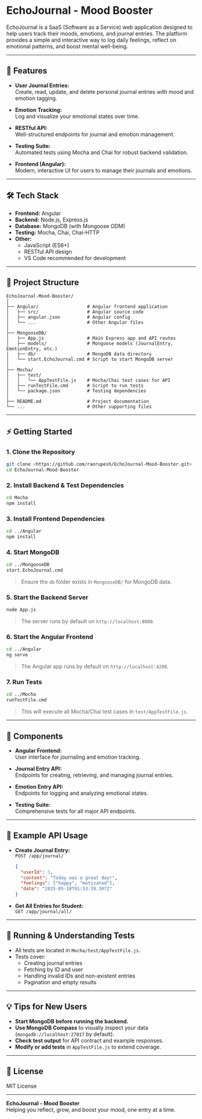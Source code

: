 # EchoJournal - Mood Booster

EchoJournal is a SaaS (Software as a Service) web application designed to help users track their moods, emotions, and journal entries. The platform provides a simple and interactive way to log daily feelings, reflect on emotional patterns, and boost mental well-being.

---

## 🚀 Features

- **User Journal Entries:**  
  Create, read, update, and delete personal journal entries with mood and emotion tagging.

- **Emotion Tracking:**  
  Log and visualize your emotional states over time.

- **RESTful API:**  
  Well-structured endpoints for journal and emotion management.

- **Testing Suite:**  
  Automated tests using Mocha and Chai for robust backend validation.

- **Frontend (Angular):**  
  Modern, interactive UI for users to manage their journals and emotions.

---

## 🛠️ Tech Stack

- **Frontend:** Angular
- **Backend:** Node.js, Express.js
- **Database:** MongoDB (with Mongoose ODM)
- **Testing:** Mocha, Chai, Chai-HTTP
- **Other:**  
  - JavaScript (ES6+)  
  - RESTful API design  
  - VS Code recommended for development

---

## 📁 Project Structure

```
EchoJournal-Mood-Booster/
│
├── Angular/                  # Angular frontend application
│   ├── src/                  # Angular source code
│   ├── angular.json          # Angular config
│   └── ...                   # Other Angular files
│
├── MongooseDB/
│   ├── App.js                # Main Express app and API routes
│   ├── models/               # Mongoose models (JournalEntry, EmotionEntry, etc.)
│   ├── db/                   # MongoDB data directory
│   └── start.EchoJournal.cmd # Script to start MongoDB server
│
├── Mocha/
│   ├── test/
│   │   └── AppTestFile.js    # Mocha/Chai test cases for API
│   ├── runTestFile.cmd       # Script to run tests
│   └── package.json          # Testing dependencies
│
├── README.md                 # Project documentation
└── ...                       # Other supporting files
```

---

## ⚡ Getting Started

### 1. **Clone the Repository**
```sh
git clone <https://github.com/raorupesh/EchoJournal-Mood-Booster.git>
cd EchoJournal-Mood-Booster
```

### 2. **Install Backend & Test Dependencies**
```sh
cd Mocha
npm install
```

### 3. **Install Frontend Dependencies**
```sh
cd ../Angular
npm install
```

### 4. **Start MongoDB**
```sh
cd ../MongooseDB
start.EchoJournal.cmd
```
> Ensure the `db` folder exists in `MongooseDB/` for MongoDB data.

### 5. **Start the Backend Server**
```sh
node App.js
```
> The server runs by default on `http://localhost:8080`.

### 6. **Start the Angular Frontend**
```sh
cd ../Angular
ng serve
```
> The Angular app runs by default on `http://localhost:4200`.

### 7. **Run Tests**
```sh
cd ../Mocha
runTestFile.cmd
```
> This will execute all Mocha/Chai test cases in `test/AppTestFile.js`.

---

## 🧩 Components

- **Angular Frontend:**  
  User interface for journaling and emotion tracking.

- **Journal Entry API:**  
  Endpoints for creating, retrieving, and managing journal entries.

- **Emotion Entry API:**  
  Endpoints for logging and analyzing emotional states.

- **Testing Suite:**  
  Comprehensive tests for all major API endpoints.

---

## 📝 Example API Usage

- **Create Journal Entry:**  
  `POST /app/journal/`  
  ```json
  {
    "userId": 1,
    "content": "Today was a great day!",
    "feelings": ["happy", "motivated"],
    "date": "2025-05-18T01:53:39.307Z"
  }
  ```

- **Get All Entries for Student:**  
  `GET /app/journal/all/`

---

## 🧪 Running & Understanding Tests

- All tests are located in `Mocha/test/AppTestFile.js`.
- Tests cover:
  - Creating journal entries
  - Fetching by ID and user
  - Handling invalid IDs and non-existent entries
  - Pagination and empty results

---

## 💡 Tips for New Users

- **Start MongoDB before running the backend.**
- **Use MongoDB Compass** to visually inspect your data (`mongodb://localhost:27017` by default).
- **Check test output** for API contract and example responses.
- **Modify or add tests** in `AppTestFile.js` to extend coverage.

---

## 📄 License

MIT License

---

**EchoJournal - Mood Booster**  
Helping you reflect, grow, and boost your mood, one entry at a time.

